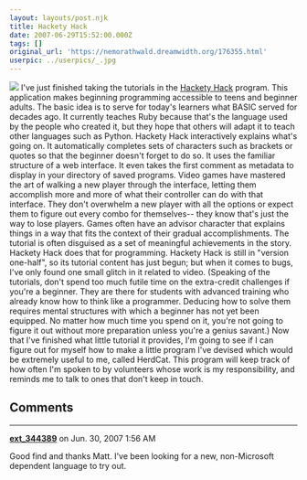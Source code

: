 ```yaml
---
layout: layouts/post.njk
title: Hackety Hack
date: 2007-06-29T15:52:00.000Z
tags: []
original_url: 'https://nemorathwald.dreamwidth.org/176355.html'
userpic: ../userpics/_.jpg
---
```

![](http://hacketyhack.net/images/design/Hackety-Star-Title.png) I've just finished taking the tutorials in the [Hackety Hack](http://hacketyhack.net/) program. This application makes beginning programming accessible to teens and beginner adults. The basic idea is to serve for today's learners what BASIC served for decades ago. It currently teaches Ruby because that's the language used by the people who created it, but they hope that others will adapt it to teach other languages such as Python. Hackety Hack interactively explains what's going on. It automatically completes sets of characters such as brackets or quotes so that the beginner doesn't forget to do so. It uses the familiar structure of a web interface. It even takes the first comment as metadata to display in your directory of saved programs. Video games have mastered the art of walking a new player through the interface, letting them accomplish more and more of what their controller can do with that interface. They don't overwhelm a new player with all the options or expect them to figure out every combo for themselves-- they know that's just the way to lose players. Games often have an advisor character that explains things in a way that fits the context of their gradual accomplishments. The tutorial is often disguised as a set of meaningful achievements in the story. Hackety Hack does that for programming. Hackety Hack is still in "version one-half", so its tutorial content has just begun; but when it comes to bugs, I've only found one small glitch in it related to video. (Speaking of the tutorials, don't spend too much futile time on the extra-credit challenges if you're a beginner. They are there for students with advanced training who already know how to think like a programmer. Deducing how to solve them requires mental structures with which a beginner has not yet been equipped. No matter how much time you spend on it, you're not going to figure it out without more preparation unless you're a genius savant.) Now that I've finished what little tutorial it provides, I'm going to see if I can figure out for myself how to make a little program I've devised which would be extremely useful to me, called HerdCat. This program will keep track of how often I'm spoken to by volunteers whose work is my responsibility, and reminds me to talk to ones that don't keep in touch.

## Comments

---

**[ext_344389](https://www.dreamwidth.org/users/ext_344389)** on Jun. 30, 2007 1:56 AM

Good find and thanks Matt. I've been looking for a new, non-Microsoft dependent language to try out.
